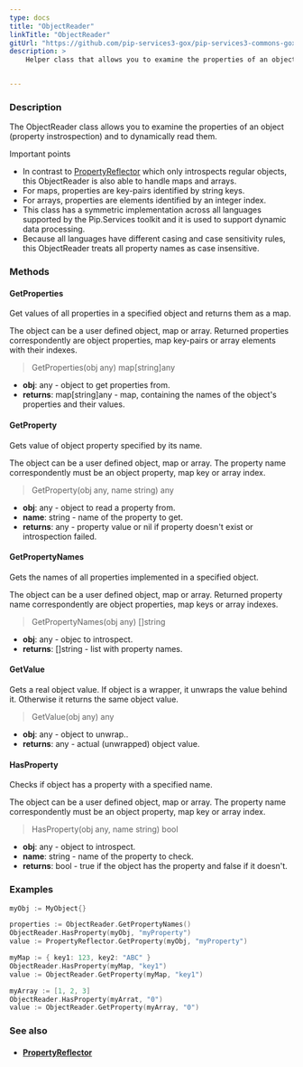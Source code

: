```yaml
---
type: docs
title: "ObjectReader"
linkTitle: "ObjectReader"
gitUrl: "https://github.com/pip-services3-gox/pip-services3-commons-gox"
description: >
    Helper class that allows you to examine the properties of an object (property instrospection) and to dynamically read them.


---
```


### Description

The ObjectReader class allows you to examine the properties of an object (property instrospection) and to dynamically read them.

Important points

- In contrast to [PropertyReflector](../property_reflector) which only introspects regular objects, this ObjectReader is also able to handle maps and arrays.
- For maps, properties are key-pairs identified by string keys.
- For arrays, properties are elements identified by an integer index.
- This class has a symmetric implementation across all languages supported by the Pip.Services toolkit and it is used to support dynamic data processing.
- Because all languages have different casing and case sensitivity rules, this ObjectReader treats all property names as case insensitive.

### Methods

#### GetProperties
Get values of all properties in a specified object
and returns them as a map.

The object can be a user defined object, map or array.
Returned properties correspondently are object properties,
map key-pairs or array elements with their indexes.

> GetProperties(obj any) map[string]any

- **obj**: any - object to get properties from.
- **returns**: map[string]any - map, containing the names of the object's properties and their values.

#### GetProperty
Gets value of object property specified by its name.

The object can be a user defined object, map or array.
The property name correspondently must be an object property,
map key or array index.

> GetProperty(obj any, name string) any

- **obj**: any - object to read a property from.
- **name**: string - name of the property to get.
- **returns**: any - property value or nil if property doesn't exist or introspection failed.

#### GetPropertyNames
Gets the names of all properties implemented in a specified object.
 
The object can be a user defined object, map or array.
Returned property name correspondently are object properties,
map keys or array indexes.

> GetPropertyNames(obj any) []string

- **obj**: any - objec to introspect.
- **returns**: []string - list with property names.

#### GetValue
Gets a real object value.
If object is a wrapper, it unwraps the value behind it. 
Otherwise it returns the same object value.

> GetValue(obj any) any

- **obj**: any - object to unwrap..
- **returns**: any - actual (unwrapped) object value. 

#### HasProperty
Checks if object has a property with a specified name.

The object can be a user defined object, map or array.
The property name correspondently must be an object property,
map key or array index.

> HasProperty(obj any, name string) bool

- **obj**: any - object to introspect.
- **name**: string - name of the property to check.
- **returns**: bool - true if the object has the property and false if it doesn't.

### Examples

```go
myObj := MyObject{}

properties := ObjectReader.GetPropertyNames()
ObjectReader.HasProperty(myObj, "myProperty")
value := PropertyReflector.GetProperty(myObj, "myProperty")

myMap := { key1: 123, key2: "ABC" }
ObjectReader.HasProperty(myMap, "key1")
value := ObjectReader.GetProperty(myMap, "key1")

myArray := [1, 2, 3]
ObjectReader.HasProperty(myArrat, "0")
value := ObjectReader.GetProperty(myArray, "0")

```

### See also
- #### [PropertyReflector](../property_reflector)
